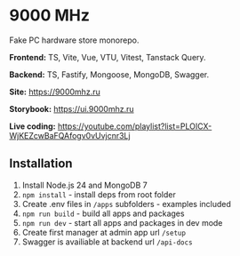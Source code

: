 # 9000 MHz

Fake PC hardware store monorepo.

**Frontend:** TS, Vite, Vue, VTU, Vitest, Tanstack Query.

**Backend:** TS, Fastify, Mongoose, MongoDB, Swagger.

**Site:** https://9000mhz.ru

**Storybook:** https://ui.9000mhz.ru

**Live coding:** https://youtube.com/playlist?list=PLOICX-WjKEZcwBaFQAfogv0vUvjcnr3Lj

## Installation

1. Install Node.js 24 and MongoDB 7
2. `npm install` - install deps from root folder
3. Create .env files in `/apps` subfolders - examples included
4. `npm run build` - build all apps and packages
5. `npm run dev` - start all apps and packages in dev mode
6. Create first manager at admin app url `/setup`
7. Swagger is availiable at backend url `/api-docs`
